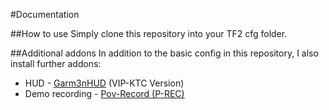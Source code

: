 #Documentation

##How to use
Simply clone this repository into your TF2 cfg folder.

##Additional addons
In addition to the basic config in this repository, I also install further addons:

  - HUD - [Garm3nHUD][1] (VIP-KTC Version)
  - Demo recording - [Pov-Record (P-REC)][2]

[1]: http://www.sdx-gaming.eu/
[2]: https://bitbucket.org/olegko/p-rec/downloads